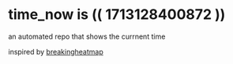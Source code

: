 # time_now is (( 1713128400872 ))

an automated repo that shows the currnent time

inspired by [breakingheatmap](https://github.com/breakingheatmap/breakingheatmap)